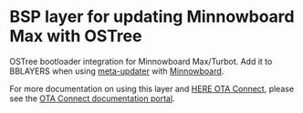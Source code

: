# BSP layer for updating Minnowboard Max with OSTree

OSTree bootloader integration for Minnowboard Max/Turbot. Add it to BBLAYERS when using [meta-updater](https://github.com/advancedtelematic/meta-updater) with [Minnowboard](http://www.elinux.org/Minnowboard:MinnowMax).

For more documentation on using this layer and [HERE OTA Connect](https://connect.ota.here.com/), please see the [OTA Connect documentation portal](https://docs.ota.here.com/).

